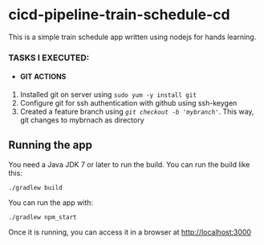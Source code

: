 # cicd-pipeline-train-schedule-cd

This is a simple train schedule app written using nodejs for hands learning.
### TASKS I EXECUTED:
- #### GIT ACTIONS ####
1. Installed git on server using `sudo yum -y install git`
2. Configure git for ssh authentication with github using ssh-keygen
3. Created a feature branch using *`git checkout -b 'mybranch'`*. This way, git changes to mybrnach as directory

## Running the app

You need a Java JDK 7 or later to run the build. You can run the build like this:

    ./gradlew build

You can run the app with:

    ./gradlew npm_start

Once it is running, you can access it in a browser at [http://localhost:3000](http://localhost:3000)
